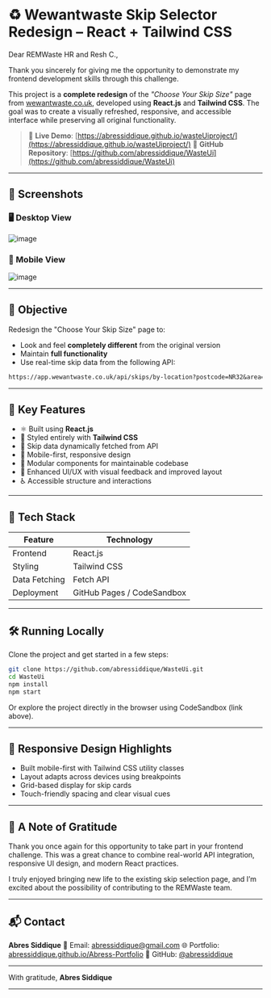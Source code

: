 

# ♻️ Wewantwaste Skip Selector Redesign – React + Tailwind CSS

Dear REMWaste HR and Resh C.,

Thank you sincerely for giving me the opportunity to demonstrate my frontend development skills through this challenge.

This project is a **complete redesign** of the *"Choose Your Skip Size"* page from [wewantwaste.co.uk](https://wewantwaste.co.uk), developed using **React.js** and **Tailwind CSS**. The goal was to create a visually refreshed, responsive, and accessible interface while preserving all original functionality.

> 🔗 **Live Demo**: [https://abressiddique.github.io/wasteUiproject/](https://abressiddique.github.io/wasteUiproject/)
> 🧾 **GitHub Repository**: [https://github.com/abressiddique/WasteUi](https://github.com/abressiddique/WasteUi)

---

## 📸 Screenshots

### 🖥️ Desktop View

![image](https://github.com/user-attachments/assets/5008eba4-1882-4160-886b-21cbab206dfc)

### 📱 Mobile View

![image](https://github.com/user-attachments/assets/32917181-1c94-41d7-a98e-5391cff35a25)



---

## 🎯 Objective

Redesign the "Choose Your Skip Size" page to:

* Look and feel **completely different** from the original version
* Maintain **full functionality**
* Use real-time skip data from the following API:

```txt
https://app.wewantwaste.co.uk/api/skips/by-location?postcode=NR32&area=Lowestoft
```

---

## 🚀 Key Features

* ⚛️ Built using **React.js**
* 🎨 Styled entirely with **Tailwind CSS**
* 📡 Skip data dynamically fetched from API
* 📱 Mobile-first, responsive design
* 🧩 Modular components for maintainable codebase
* 🌈 Enhanced UI/UX with visual feedback and improved layout
* ♿️ Accessible structure and interactions

---

## 🧱 Tech Stack

| Feature       | Technology                 |
| ------------- | -------------------------- |
| Frontend      | React.js                   |
| Styling       | Tailwind CSS               |
| Data Fetching | Fetch API                  |
| Deployment    | GitHub Pages / CodeSandbox |

---

## 🛠️ Running Locally

Clone the project and get started in a few steps:

```bash
git clone https://github.com/abressiddique/WasteUi.git
cd WasteUi
npm install
npm start
```

Or explore the project directly in the browser using CodeSandbox (link above).

---

## 📐 Responsive Design Highlights

* Built mobile-first with Tailwind CSS utility classes
* Layout adapts across devices using breakpoints
* Grid-based display for skip cards
* Touch-friendly spacing and clear visual cues

---

## 🙏 A Note of Gratitude

Thank you once again for this opportunity to take part in your frontend challenge. This was a great chance to combine real-world API integration, responsive UI design, and modern React practices.

I truly enjoyed bringing new life to the existing skip selection page, and I’m excited about the possibility of contributing to the REMWaste team.

---

## 📬 Contact

**Abres Siddique**
📧 Email: [abressiddique@gmail.com](mailto:abressiddique@gmail.com)
🌐 Portfolio: [abressiddique.github.io/Abress-Portfolio](https://abressiddique.github.io/Abress-Portfolio/)
🐙 GitHub: [@abressiddique](https://github.com/abressiddique)

---

With gratitude,
**Abres Siddique**

---

